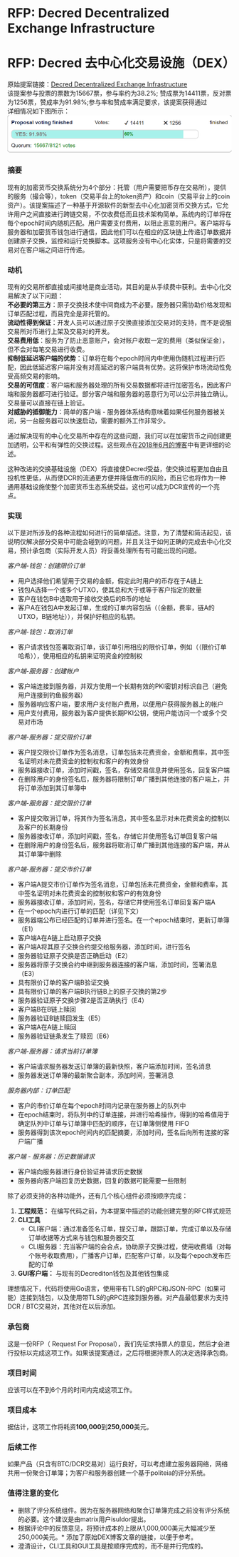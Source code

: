 # RFP: Decred Decentralized Exchange Infrastructure
# RFP: Decred 去中心化交易设施（DEX）

原始提案链接：[Decred Decentralized Exchange Infrastructure](https://proposals.decred.org/proposals/5431da8ff4eda8cdbf8f4f2e08566ffa573464b97ef6d6bae78e749f27800d3a)  
该提案参与投票的票数为15667票，参与率约为38.2%; 赞成票为14411票，反对票为1256票，赞成率为91.98%;参与率和赞成率满足要求，该提案获得通过           
详细情况如下图所示：     
![投票结果](./img/RFP_Decred_Decentralized_Exchange_Infrastructure_CN/RFP_Decred_Decentralized_Exchange_Infrastructure_CN.png)

### **摘要**
现有的加密货币交换系统分为4个部分：托管（用户需要把币存在交易所），提供的服务（撮合等），token（交易平台上的token资产）和coin（交易平台上的coin资产）。该提案描述了一种基于开源软件的新型去中心化加密货币交换方式，它允许用户之间直接进行跨链交易，不仅收费低而且技术架构简单。系统内的订单将在每个epoch时间内随机匹配。用户需要支付费用，以阻止恶意的用户。客户端将与服务器和加密货币钱包进行通信，因此他们可以在相应的区块链上传递订单数据并创建原子交换，监控和运行兑换脚本。这项服务没有中心化实体，只是将需要的交易对在客户端之间进行传递。

### **动机**
现有的交易所都直接或间接地是商业活动，其目的是从手续费中获利。去中心化交易解决了以下问题：     
**不必要的第三方**：原子交换技术使中间商成为不必要。服务器只需协助价格发现和订单匹配过程，而且完全是非托管的。  
**流动性得到保证**：开发人员可以通过原子交换直接添加交易对的支持，而不是说服交易所对币进行上架及交易对的开发。  
**交易费用低**：服务为了防止恶意账户，会对账户收取一定的费用（类似保证金），但不会对每笔交易进行收费。  
**抑制低延迟客户端的优势**：订单将在每个epoch时间内中使用伪随机过程进行匹配，因此低延迟客户端并没有对高延迟的客户端具有优势。这将保护市场流动性免受高频交易的影响。  
**交易的可信度**：客户端和服务器处理的所有交易数据都将进行加密签名，因此客户端和服务器都可进行验证。部分客户端和服务器的恶意行为可以公示并独立确认。交易量可以直接在链上验证。  
**对威胁的抵御能力**：简单的客户端 - 服务器体系结构意味着如果任何服务器被关闭，另一台服务器可以快速启动，需要的额外工作非常少。  

通过解决现有的中心化交易所中存在的这些问题，我们可以在加密货币之间创建更加透明，公平和有弹性的交换过程。这些观点在[2018年6月的博客](
https://blog.decred.org/2018/06/05/A-New-Kind-of-DEX/)中有更详细的论述。

这种改进的交换基础设施（DEX）将直接使Decred受益，使交换过程更加自由且投机性更低，从而使DCR的流通更方便并降低做市的风险，而且它也将作为一种通用基础设施使整个加密货币生态系统受益。这也可以成为DCR宣传的一个亮点。

### **实现**
以下是对所涉及的各种流程如何进行的简单描述。注意，为了清楚和简洁起见，该说明仅解决部分交易中可能会碰到的问题，并且关注于如何正确的完成去中心化交易，预计承包商（实际开发人员）将妥善处理所有有可能出现的问题。

*客户端-钱包：创建限价订单*
* 用户选择他们希望用于交易的金额，假定此时用户的币存在于A链上
* 钱包A选择一个或多个UTXO，使其总和大于或等于客户指定的数量
* 客户在钱包B中选取用于接收交换后的B币的地址
* 客户A在钱包A中发起订单，生成的订单内容包括（（金额，费率，链A的UTXO，B链地址）），并保护好相应的私钥。

*客户端-钱包：取消订单*
* 客户请求钱包签署取消订单，该订单引用相应的限价订单，例如（（限价订单哈希）），使用相应的私钥来证明资金的控制权

*客户端-服务器：创建帐户*
* 客户端连接到服务器，并双方使用一个长期有效的PKI密钥对标识自己（避免用户连接到钓鱼服务器）
* 服务器响应客户端，要求用户支付账户费用，以便用户获得服务器上的帐户
* 用户支付费用，服务器为客户提供长期PKI公钥，使用户能访问一个或多个交易对市场

*客户端-服务器：提交限价订单*
* 客户提交限价订单作为签名消息，订单包括未花费资金，金额和费率，其中签名证明对未花费资金的控制权和客户的有效身份
* 服务器接收订单，添加时间戳，签名，存储交易信息并使用签名，回复客户端
* 在删除用户的身份签名后，服务器将限制订单广播到其他连接的客户端上，并将订单添加到其订单簿中

*客户端-服务器：提交限价订单*
* 客户提交取消订单，将其作为签名消息，其中签名显示对未花费资金的控制以及客户的长期身份
* 服务器接收订单，添加时间戳，签名，存储它并使用签名订单回复客户端
* 在删除用户的身份签名后，服务器将取消订单广播到其他连接的客户端，并从其订单簿中删除

*客户端-服务器：提交市价订单*
* 客户端A提交市价订单作为签名消息，订单包括未花费资金，金额和费率，其中签名证明对未花费资金的控制权和客户的有效身份
* 服务器接收订单，添加时间，签名，存储它并使用签名订单回复客户端A
* 在一个epoch内进行订单的匹配（详见下文）
* 服务器端公布已经匹配的订单并进行签名。在一个epoch结束时，更新订单簿（E1）
* 客户端A在A链上启动原子交换
* 客户端A将其原子交换合约提交给服务器，添加时间，进行签名
* 服务器验证原子交换是否正确启动（E2）
* 服务器将原子交换合约中继到服务器连接的客户端，添加时间，签署消息（E3）
* 具有限价订单的客户端B验证交换
* 具有限价订单的客户端B执行链B上的原子交换的第2步
* 服务器验证原子交换步骤2是否正确执行（E4）
* 客户端B在B链上赎回
* 服务器验证B链赎回发生（E5）
* 客户端A在A链上赎回
* 服务器验证链条发生了赎回（E6）

*客户端-服务器：请求当前订单簿*
* 客户端请求服务器发送订单簿的最新快照，客户端添加时间，签名消息
* 服务器发送订单簿的最新聚合副本，添加时间，签署消息

*服务器内部：订单匹配*
* 客户的市价订单在每个epoch时间内记录在服务器上的队列中
* 在epoch结束时，将队列中的订单连接，并进行哈希操作，得到的哈希值用于确定队列中订单与订单簿中匹配的顺序，在订单簿侧使用 FIFO
* 服务器得到该次epoch时间内的匹配摘要，添加时间，签名后向所有连接的客户端广播

*客户端 - 服务器：历史数据请求*
* 客户端向服务器进行身份验证并请求历史数据
* 服务器向客户端回复历史数据，回复的数据可能需要一些限制

除了必须支持的各种功能外，还有几个核心组件必须按顺序完成：
1. **工程规范：** 在编写代码之前，为本提案中描述的功能创建完整的RFC样式规范
2. **CLI工具**
    * CLI客户端：通过准备签名订单，提交订单，跟踪订单，完成订单以及存储订单收据等方式来与钱包和服务器交互
    * CLI服务器：充当客户端的会合点，协助原子交换过程，使用收费墙（对每个账号收取费用），广播客户订单，匹配客户订单，以及每个epoch发布匹配的订单
3. **GUI客户端：** 与现有的Decrediton钱包及其他钱包集成

理想情况下，代码将使用Go语言，使用带有TLS的gRPC和JSON-RPC（如果可能）连接到钱包，以及使用带TLS的gRPC连接到服务器。对产品最低要求为支持DCR / BTC交易对，其他对在以后添加。

### **承包商**
这是一份RFP（ Request For Proposal），我们先征求持票人的意见，然后才会进行投标以完成这项工作。如果该提案通过，之后将根据持票人的决定选择承包商。

### **项目时间**
应该可以在不到6个月的时间内完成这项工作。

### **项目成本**
据估计，这项工作将耗资**100,000**到**250,000**美元。

### **后续工作**
如果产品（只含有BTC/DCR交易对）运行良好，可以考虑建立服务器网络，网络共用一份聚合订单簿；为客户和服务器创建一个基于politeia的评分系统。

### **值得注意的变化**
* 删除了评分系统组件。因为在服务器网络和聚合订单簿完成之前没有评分系统的必要。这个建议是由matrix用户isuldor提出。
* 根据评论中的反馈意见，将预计成本的上限从1,000,000美元大幅减少至250,000美元。* 添加了原始DEX博客文章的链接，以便于参考。
* 澄清设计，CLI工具和GUI工具是按顺序完成的，而不是并行完成的。
